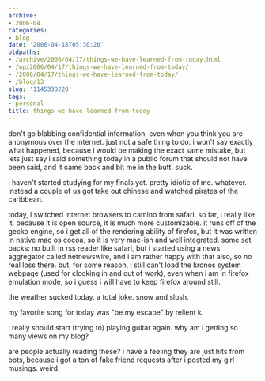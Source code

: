 ```yaml
---
archive:
- 2006-04
categories:
- blog
date: '2006-04-18T05:30:20'
oldpaths:
- /archive/2006/04/17/things-we-have-learned-from-today.html
- /wp/2006/04/17/things-we-have-learned-from-today/
- /2006/04/17/things-we-have-learned-from-today/
- /blog/13
slug: '1145338220'
tags:
- personal
title: things we have learned from today
---
```


don't go blabbing confidential information, even when you think you are
anonymous over the internet. just not a safe thing to do. i won't say
exactly what happened, because i would be making the exact same mistake,
but lets just say i said something today in a public forum that should not
have been said, and it came back and bit me in the butt. suck.

i haven't started studying for my finals yet. pretty idiotic of me.
whatever. instead a couple of us got take out chinese and watched pirates
of the caribbean.

today, i switched internet browsers to camino from safari. so far,
i really like it. because it is open source, it is much more customizable.
it runs off of the gecko engine, so i get all of the rendering ability of
firefox, but it was written in native mac os cocoa, so it is very mac-ish
and well integrated. some set backs: no built in rss reader like safari,
but i started using a news aggregator called netnewswire, and i am rather
happy with that also, so no real loss there. but, for some reason, i still
can't load the kronos system webpage (used for clocking in and out of
work), even when i am in firefox emulation mode, so i guess i will have to
keep firefox around still.

the weather sucked today. a total joke. snow and slush.

my favorite song for today was "be my escape" by relient k.

i really should start (trying to) playing guitar again. why am i getting
so many views on my blog?

are people actually reading these? i have a feeling they are just hits
from bots, because i got a ton of fake friend requests after i posted my
girl musings. weird.

